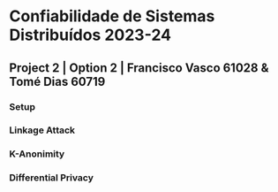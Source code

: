 # Confiabilidade de Sistemas Distribuídos 2023-24

## Project 2 | Option 2 | Francisco Vasco 61028 & Tomé Dias 60719
 
### Setup

### Linkage Attack

### K-Anonimity

### Differential Privacy
